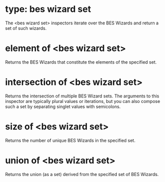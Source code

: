 # type: bes wizard set

The &lt;bes wizard set&gt; inspectors iterate over the BES Wizards and return a set of such wizards.

# element of &lt;bes wizard set&gt;

Returns the BES Wizards that constitute the elements of the specified set.

# intersection of &lt;bes wizard set&gt;

Returns the intersection of multiple BES Wizard sets. The arguments to this inspector are typically plural values or iterations, but you can also compose such a set by separating singlet values with semicolons.

# size of &lt;bes wizard set&gt;

Returns the number of unique BES Wizards in the specified set.

# union of &lt;bes wizard set&gt;

Returns the union (as a set) derived from the specified set of BES Wizards.
